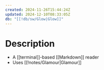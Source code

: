 ```yaml
---
created: 2024-11-26T15:44:24Z
updated: 2024-12-10T08:33:05Z
db: "[[!db/sw/Glow|Glow]]"
---
```

# Description
- A [[terminal]]-based [[Markdown]] reader
- Uses [[!notes/Glamour|Glamour]]